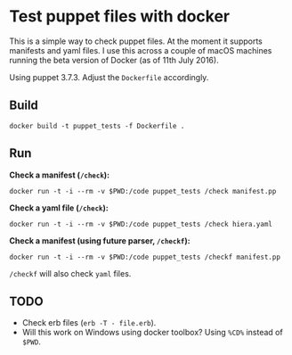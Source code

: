 # Test puppet files with docker

This is a simple way to check puppet files. At the moment it supports manifests and yaml files. I use this across a couple of macOS machines running the beta version of Docker (as of 11th July 2016).

Using puppet 3.7.3. Adjust the `Dockerfile` accordingly.

## Build

```
docker build -t puppet_tests -f Dockerfile .
```

## Run

**Check a manifest (`/check`):**

```
docker run -t -i --rm -v $PWD:/code puppet_tests /check manifest.pp
```

**Check a yaml file (`/check`):**

```
docker run -t -i --rm -v $PWD:/code puppet_tests /check hiera.yaml
```

**Check a manifest (using future parser, `/checkf`):**

```
docker run -t -i --rm -v $PWD:/code puppet_tests /checkf manifest.pp
```

`/checkf` will also check `yaml` files.

## TODO

- Check erb files (`erb -T - file.erb`).
- Will this work on Windows using docker toolbox? Using `%CD%` instead of `$PWD`.

